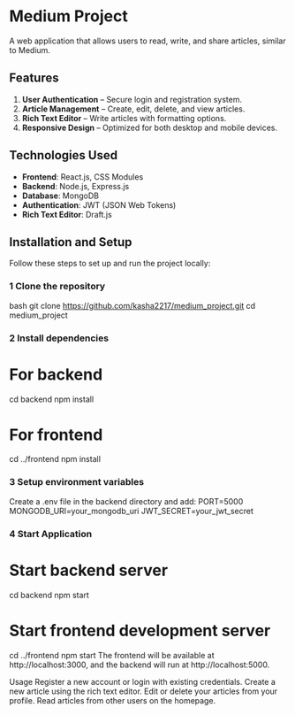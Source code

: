 # Medium Project

A web application that allows users to read, write, and share articles, similar to Medium.

## Features

1. **User Authentication** – Secure login and registration system.
2. **Article Management** – Create, edit, delete, and view articles.
3. **Rich Text Editor** – Write articles with formatting options.
4. **Responsive Design** – Optimized for both desktop and mobile devices.

## Technologies Used

- **Frontend**: React.js, CSS Modules  
- **Backend**: Node.js, Express.js  
- **Database**: MongoDB  
- **Authentication**: JWT (JSON Web Tokens)  
- **Rich Text Editor**: Draft.js  

## Installation and Setup

Follow these steps to set up and run the project locally:

### 1️ Clone the repository

 bash
git clone https://github.com/kasha2217/medium_project.git
cd medium_project


### 2 Install dependencies 
# For backend
cd backend
npm install

# For frontend
cd ../frontend
npm install


### 3 Setup environment variables 
Create a .env file in the backend directory and add:
PORT=5000
MONGODB_URI=your_mongodb_uri
JWT_SECRET=your_jwt_secret

### 4 Start Application
# Start backend server
cd backend
npm start

# Start frontend development server
cd ../frontend
npm start
The frontend will be available at http://localhost:3000, and the backend will run at http://localhost:5000.

Usage
Register a new account or login with existing credentials.
Create a new article using the rich text editor.
Edit or delete your articles from your profile.
Read articles from other users on the homepage.
